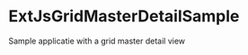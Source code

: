 ExtJsGridMasterDetailSample
===========================

Sample applicatie with a grid master detail view
